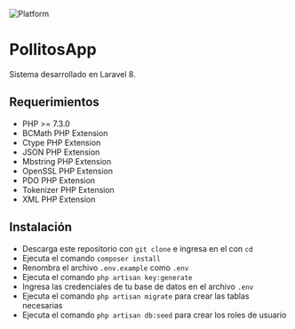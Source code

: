 ![Platform](https://img.shields.io/badge/PLATFORM-Windows%20|%20Linux-important?style=for-the-badge)
# PollitosApp

Sistema desarrollado en Laravel 8.

## Requerimientos

- PHP >= 7.3.0
- BCMath PHP Extension
- Ctype PHP Extension
- JSON PHP Extension
- Mbstring PHP Extension
- OpenSSL PHP Extension
- PDO PHP Extension
- Tokenizer PHP Extension
- XML PHP Extension

## Instalación

- Descarga este repositorio con `git clone` e ingresa en el con `cd`
- Ejecuta el comando `composer install`
- Renombra el archivo `.env.example` como `.env`
- Ejecuta el comando `php artisan key:generate`
- Ingresa las credenciales de tu base de datos en el archivo `.env`
- Ejecuta el comando `php artisan migrate` para crear las tablas necesarias
- Ejecuta el comando `php artisan db:seed` para crear los roles de usuario
